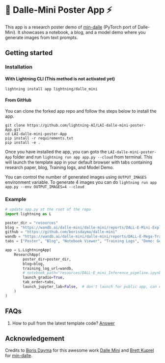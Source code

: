 # 🥑 Dalle-Mini Poster App ⚡️

This app is a research poster demo of [min-dalle](https://github.com/kuprel/min-dalle) (PyTorch port of Dalle-Mini).
It showcases a notebook, a blog, and a model demo where you generate images from text prompts.

## Getting started

### Installation

#### With Lightning CLI (This method is not activated yet)

`lightning install app lightning/dalle_mini`

#### From GitHub

You can clone the forked app repo and follow the steps below to install the app.

```
git clone https://github.com/lightning-AI/LAI-dalle-mini-poster-App.git
cd LAI-dalle-mini-poster-App
pip install -r requirements.txt
pip install -e .
```

Once you have installed the app, you can goto the `LAI-dalle-mini-poster-App` folder and
run `lightning run app app.py --cloud` from terminal.
This will launch the template app in your default browser with tabs containing research paper, blog, Training
logs, and Model Demo.

You can control the number of generated images using `OUTPUT_IMAGES` environment variable. To generate 4 images you can
do `lightning run app app.py --env OUTPUT_IMAGES=4 --cloud`


### Example

```python
# update app.py at the root of the repo
import lightning as L

poster_dir = "resources"
blog = "https://wandb.ai/dalle-mini/dalle-mini/reports/DALL-E-Mini-Explained-with-Demo--Vmlldzo4NjIxODA"
github = "https://github.com/borisdayma/dalle-mini"
wandb = "https://wandb.ai/dalle-mini/dalle-mini/reports/DALL-E-Mega-Training-Journal--VmlldzoxODMxMDI2"
tabs = ["Poster", "Blog", "Notebook Viewer", "Training Logs", "Demo: Generate images from a text prompt"]

app = L.LightningApp(
    ResearchApp(
        poster_dir=poster_dir,
        blog=blog,
        training_log_url=wandb,
        # notebook_path="resources/DALL·E_mini_Inference_pipeline.ipynb",
        launch_gradio=True,
        tab_order=tabs,
        launch_jupyter_lab=False,  # don't launch for public app, can expose to security vulnerability
    )
)

```

## FAQs

1. How to pull from the latest template
   code? [Answer](https://stackoverflow.com/questions/56577184/github-pull-changes-from-a-template-repository)

## Acknowledgement

Credits to [Boris Dayma](https://twitter.com/borisdayma) for this awesome
work [Dalle Mini](https://wandb.ai/dalle-mini/dalle-mini/reports/DALL-E-mini-Generate-images-from-any-text-prompt--VmlldzoyMDE4NDAy)
and [Brett Kuprel](https://github.com/kuprel) for [min-dalle](https://github.com/kuprel/min-dalle).
